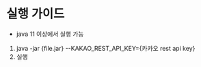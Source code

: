 # 실행 가이드
- java 11 이상에서 실행 가능

1. java -jar {file.jar} --KAKAO_REST_API_KEY={카카오 rest api key}
2. 실행